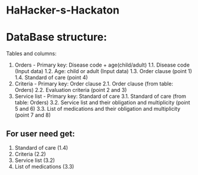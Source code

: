 # HaHacker-s-Hackaton

# DataBase structure: #
Tables and columns:
1. Orders - Primary key: Disease code + age(child/adult)
   1.1. Disease code (Input data)
   1.2. Age: child or adult (Input data)
   1.3. Order clause (point 1)
   1.4. Standard of care (point 4)
2. Criteria - Primary key: Order clause
   2.1. Order clause (from table: Orders)
   2.2. Evaluation criteria (point 2 and 3)
3. Service list - Primary key: Standard of care
   3.1. Standard of care (from table: Orders)
   3.2. Service list and their obligation and multiplicity (point 5 and 6)
   3.3. List of medications and their obligation and multiplicity (point 7 and 8)
   
## For user need get: ##
1. Standard of care (1.4)
2. Criteria (2.2)
3. Service list (3.2)
4. List of medications (3.3)
